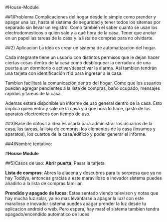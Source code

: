 #House-Module

##1)Problema
Complicaciones del hogar desde lo simple como prender y apagar una luz, hasta el sistema de seguridad y tener todos los sitemas por separado sin llevar un registro. Como también el saber cuanto se usan los electrodomesticos o quién sale y a qué hora de la casa. Tener que anotar en un papel las tareas de la casa y la lista de compras para no olvidarte.

##2) Aplicacion
La idea es crear un sistema de automatizacion del hogar.

Cada integrante tiene un usuario con distintos permisos que le dejan hacer ciertas cosas dentro de la casa como desbloquear la cerradura de una puerta a un dormitorio o activar/desactivar la alarma. Asi tambien tendrán una tarjeta con identificación rfid para ingresar a la casa.
 
Tambien facilitará la comunicación dentro del hogar. Como que los usuarios puedan agregar pendientes a la lista de compras, baño ocupado, mensajes rapidos y tareas de la casa.

Ademas estará disponible un informe de uso general dentro de la casa. Esto implica quien entra y sale de la casa y a que hora lo hace, gasto de los aparatos electronicos con tiempo de uso.

##3)Base de datos
La idea es usarla para administrar los usuarios de la casa, las tareas, la lista de compras, los elementos de la casa (insumos y aparatos), los cuartos de la casa/edificio y poder generar el informe.

##4)Nombre tentativo:

#**House Module**

##5)Casos de uso:
 **Abrir puerta**: Pasar la tarjeta

**Lista de compras**: Abres la alacena y descubres para tu sorpresa que ya no hay Toddys, 
entonces gracias a este maravilloso e inovador sistema puedes añadirlo a la lista de compras familiar.

**Prendido y apagado de luces**: Estas sentado viendo televison y notas que hay mucha luz solar, ya no mas levantarse a apagar la luz! con este maralloso e inovador sistema puedes apagar  prender la luz desde tu aplicacion android o web. Pero espera, hay mas! el sistema tambien tendra apagado/encendido automatico de luces